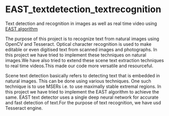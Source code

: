 # EAST_textdetection_textrecognition
Text detection and recognition in images as well as real time video using [EAST algorithm](https://arxiv.org/abs/1704.03155)

The purpose of this project is to recognize text from natural images using OpenCV and Tesseract. Optical character recognition is used to make editable or even digitised text from scanned images and photographs. In this project we have tried to implement these techniques on natural images.We have also tried to extend these scene text extraction techniques to real time videos.This made our code more versatile and resourceful.

 Scene text detection basically refers to detecting text that is embedded in natural images. This can be done using various techniques. One such technique is to use MSERs i.e. to use maximally stable extremal regions. In this project we have tried to implement the EAST algorithm to achieve the same. EAST text detector uses a single deep neural network for accurate and fast detection of text.For the purpose of text recognition, we have usd Tesseract engine.

